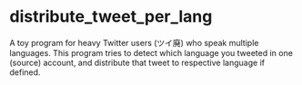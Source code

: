 # distribute_tweet_per_lang

A toy program for heavy Twitter users (ツイ廃) who speak multiple languages. This program tries to detect which language you tweeted in one (source) account, and distribute that tweet to respective language if defined.
